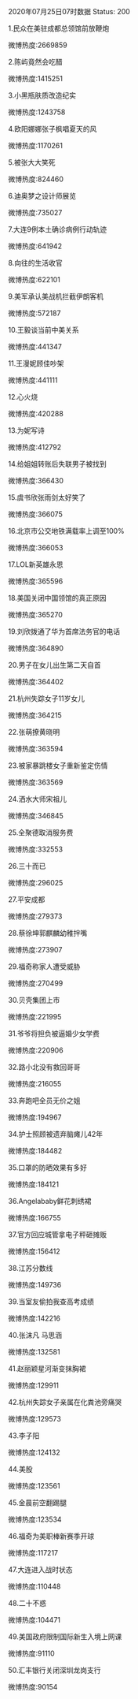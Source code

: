 2020年07月25日07时数据
Status: 200

1.民众在美驻成都总领馆前放鞭炮

微博热度:2669859

2.陈屿竟然会吃醋

微博热度:1415251

3.小黑瓶肤质改造纪实

微博热度:1243758

4.欧阳娜娜张子枫唱夏天的风

微博热度:1170261

5.被张大大笑死

微博热度:824460

6.迪奥梦之设计师展览

微博热度:735027

7.大连9例本土确诊病例行动轨迹

微博热度:641942

8.向往的生活收官

微博热度:622101

9.美军承认美战机拦截伊朗客机

微博热度:572187

10.王毅谈当前中美关系

微博热度:441347

11.王漫妮顾佳吵架

微博热度:441111

12.心火烧

微博热度:420288

13.为妮写诗

微博热度:412792

14.给姐姐转账后失联男子被找到

微博热度:366430

15.虞书欣张雨剑太好笑了

微博热度:366075

16.北京市公交地铁满载率上调至100%

微博热度:366053

17.LOL新英雄永恩

微博热度:365596

18.美国关闭中国领馆的真正原因

微博热度:365270

19.刘欣拨通了华为首席法务官的电话

微博热度:364890

20.男子在女儿出生第二天自首

微博热度:364402

21.杭州失踪女子11岁女儿

微博热度:364215

22.张萌撩黄晓明

微博热度:363594

23.被家暴跳楼女子重新鉴定伤情

微博热度:363569

24.洒水大师宋祖儿

微博热度:346845

25.全聚德取消服务费

微博热度:332553

26.三十而已

微博热度:296025

27.平安成都

微博热度:279373

28.蔡徐坤郭麒麟幼稚拌嘴

微博热度:273907

29.福奇称家人遭受威胁

微博热度:270499

30.贝壳集团上市

微博热度:221995

31.爷爷将担负被逼婚少女学费

微博热度:220906

32.路小北没有救回哥哥

微博热度:216055

33.奔跑吧全员无价之姐

微博热度:194967

34.护士照顾被遗弃脑瘫儿42年

微博热度:184482

35.口罩的防晒效果有多好

微博热度:184121

36.Angelababy鲜花刺绣裙

微博热度:166755

37.官方回应城管拿电子秤砸摊贩

微博热度:156412

38.江苏分数线

微博热度:149736

39.当室友偷拍我查高考成绩

微博热度:142216

40.张沫凡 马思涵

微博热度:132581

41.赵丽颖星河渐变抹胸裙

微博热度:129911

42.杭州失踪女子亲属在化粪池旁痛哭

微博热度:129573

43.李子阳

微博热度:124132

44.美股

微博热度:123561

45.金晨前空翻踢腿

微博热度:123534

46.福奇为美职棒新赛季开球

微博热度:117217

47.大连进入战时状态

微博热度:110448

48.二十不惑

微博热度:104471

49.美国政府限制国际新生入境上网课

微博热度:91110

50.汇丰银行关闭深圳龙岗支行

微博热度:90154

